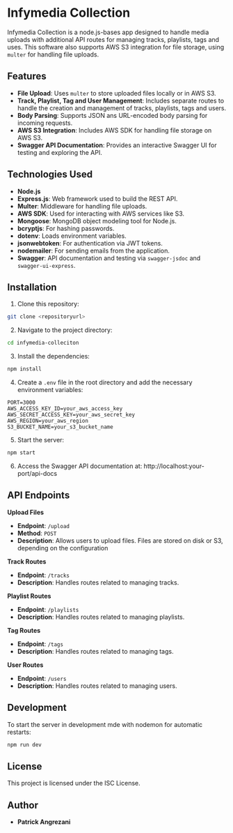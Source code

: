 # Infymedia Collection

Infymedia Collection is a node.js-bases app designed to handle media uploads with additional API routes for managing tracks, playlists, tags and uses. This software also supports AWS S3 integration for file storage, using `multer` for handling file uploads.

## Features

- **File Upload**: Uses `multer` to store uploaded files locally or in AWS S3.
- **Track, Playlist, Tag and User Management**: Includes separate routes to handle the creation and management of tracks, playlists, tags and users.
- **Body Parsing**: Supports JSON ans URL-encoded body parsing for incoming requests.
- **AWS S3 Integration**: Includes AWS SDK for handling file storage on AWS S3.
- **Swagger API Documentation**: Provides an interactive Swagger UI for testing and exploring the API.

## Technologies Used

- **Node.js**
- **Express.js**: Web framework used to build the REST API.
- **Multer**: Middleware for handling file uploads.
- **AWS SDK**: Used for interacting with AWS services like S3.
- **Mongoose**: MongoDB object modeling tool for Node.js.
- **bcryptjs**: For hashing passwords.
- **dotenv**: Loads environment variables.
- **jsonwebtoken**: For authentication via JWT tokens.
- **nodemailer**: For sending emails from the application.
- **Swagger**: API documentation and testing via `swagger-jsdoc` and `swagger-ui-express`.

## Installation

1. Clone this repository:

```bash
git clone <repositoryurl>
```

2. Navigate to the project directory:

```bash
cd infymedia-colleciton
```

3. Install the dependencies:

```bash
npm install
```

4. Create a `.env` file in the root directory and add the necessary environment variables:

```plaintext
PORT=3000
AWS_ACCESS_KEY_ID=your_aws_access_key
AWS_SECRET_ACCESS_KEY=your_aws_secret_key
AWS_REGION=your_aws_region
S3_BUCKET_NAME=your_s3_bucket_name
```

5. Start the server:

```bash
npm start
```

6. Access the Swagger API documentation at: http://localhost:your-port/api-docs

## API Endpoints

**Upload Files**
- **Endpoint**: `/upload`
- **Method**: `POST`
- **Description**: Allows users to upload files. Files are stored on disk or S3, depending on the configuration

**Track Routes**

- **Endpoint**: `/tracks`
- **Description**: Handles routes related to managing tracks.

**Playlist Routes**

- **Endpoint**: `/playlists`
- **Description**: Handles routes related to managing playlists.

**Tag Routes**

- **Endpoint**: `/tags`
- **Description**: Handles routes related to managing tags.

**User Routes**

- **Endpoint**: `/users`
- **Description**: Handles routes related to managing users.

## Development

To start the server in development mde with nodemon for automatic restarts:

```bash
npm run dev
```

## License 
This project is licensed under the ISC License.

## Author
- **Patrick Angrezani**